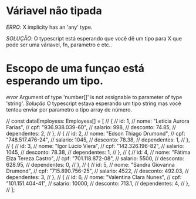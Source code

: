 # Váriavel não tipada

*ERRO*: X implicity has an 'any' type.

*SOLUÇÃO*: O typescript está esperando que você dê um tipo para X
que pode ser uma váriavel, fn, parametro e etc..

# Escopo de uma funçao está esperando um tipo.

*error*  Argument of type 'number[]' is not assignable
to parameter of type 'string'.
*Solução* O typescript estava esperando um tipo string mas você 
tentou enviar por parametro o tipo array de número.




// const dataEmployess: Employess[] = [
    //   {
    //     id: 1,
    //     nome: "Letícia Aurora Farias",
    //     cpf: "936.938.039-60",
    //     salario: 998,
    //     desconto: 74.85,
    //     dependentes: 2,
    //   },
    //   {
    //     id: 2,
    //     nome: "Edson Thiago Drumond",
    //     cpf: "748.517.476-24",
    //     salario: 1045,
    //     desconto: 78.38,
    //     dependentes: 1,
    //   },
    //   {
    //     id: 3,
    //     nome: "Igor Lúcio Viera",
    //     cpf: "142.326.196-82",
    //     salario: 1045,
    //     desconto: 78.38,
    //     dependentes: 1,
    //   },
    //   {
    //     id: 4,
    //     nome: "Fátima Elza Tereza Castro",
    //     cpf: "701.118.872-08",
    //     salario: 5500,
    //     desconto: 628.95,
    //     dependentes: 0,
    //   },
    //   {
    //     id: 5,
    //     nome: "Sandra Giovanna Drumond",
    //     cpf: "715.890.756-25",
    //     salario: 4522,
    //     desconto: 492.03,
    //     dependentes: 3,
    //   },
    //   {
    //     id: 6,
    //     nome: "Valentina Clara Nunes",
    //     cpf: "101.151.404-41",
    //     salario: 10000,
    //     desconto: 713.1,
    //     dependentes: 4,
    //   },
    // ];